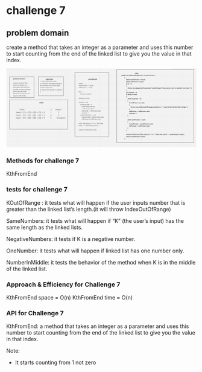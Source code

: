 ﻿# challenge 7

## problem domain

 create a method that takes an integer as a parameter and uses this number to start counting from the end of the linked list to give you the value in that index.

![](chall07-whiteboard.png)
### Methods for challenge 7

KthFromEnd


### tests for challenge 7

KOutOfRange : it tests what will happen if the user inputs number that is greater than the linked list’s length.(it will throw IndexOutOfRange)

SameNumbers: it tests what will happen if “K” (the user’s input) has the same length as the linked lists.

NegativeNumbers: it tests if K is a negative number.

OneNumber: it tests what will happen if linked list has one number only.

NumberInMiddle: it tests the behavior of the method when K is in the middle of the linked list. 

### Approach & Efficiency for Challenge 7

KthFromEnd space = O(n)
KthFromEnd time = O(n)


### API for Challenge 7

KthFromEnd: a method that takes an integer as a parameter and uses this number to start counting from the end of the linked list to give you the value in that index.

Note:
-	It starts counting from 1 not zero